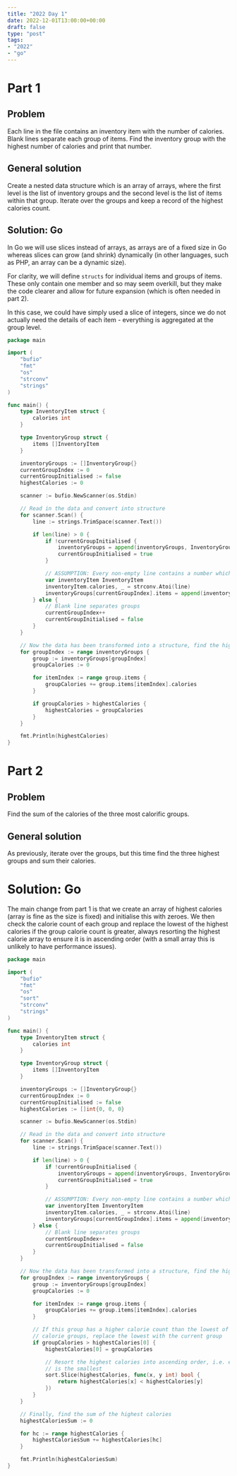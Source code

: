```yaml
---
title: "2022 Day 1"
date: 2022-12-01T13:00:00+00:00
draft: false
type: "post"
tags:
- "2022"
- "go"
---
```


# Part 1

## Problem

Each line in the file contains an inventory item with the number of calories. Blank lines separate each group of items. Find the inventory group with the highest number of calories and print that number.

## General solution

Create a nested data structure which is an array of arrays, where the first level is the list of inventory groups and the second level is the list of items within that group. Iterate over the groups and keep a record of the highest calories count.

## Solution: Go

In Go we will use slices instead of arrays, as arrays are of a fixed size in Go whereas slices can grow (and shrink) dynamically (in other languages, such as PHP, an array can be a dynamic size).

For clarity, we will define `structs` for individual items and groups of items. These only contain one member and so may seem overkill, but they make the code clearer and allow for future expansion (which is often needed in part 2).

In this case, we could have simply used a slice of integers, since we do not actually need the details of each item - everything is aggregated at the group level.

```go
package main

import (
	"bufio"
	"fmt"
	"os"
	"strconv"
	"strings"
)

func main() {
	type InventoryItem struct {
		calories int
	}

	type InventoryGroup struct {
		items []InventoryItem
	}

	inventoryGroups := []InventoryGroup{}
	currentGroupIndex := 0
	currentGroupInitialised := false
	highestCalories := 0

	scanner := bufio.NewScanner(os.Stdin)

	// Read in the data and convert into structure
	for scanner.Scan() {
		line := strings.TrimSpace(scanner.Text())

		if len(line) > 0 {
			if !currentGroupInitialised {
				inventoryGroups = append(inventoryGroups, InventoryGroup{})
				currentGroupInitialised = true
			}

			// ASSUMPTION: Every non-empty line contains a number which can be expressed as an integer
			var inventoryItem InventoryItem
			inventoryItem.calories, _ = strconv.Atoi(line)
			inventoryGroups[currentGroupIndex].items = append(inventoryGroups[currentGroupIndex].items, inventoryItem)
		} else {
			// Blank line separates groups
			currentGroupIndex++
			currentGroupInitialised = false
		}
	}

	// Now the data has been transformed into a structure, find the highest calorie group
	for groupIndex := range inventoryGroups {
		group := inventoryGroups[groupIndex]
		groupCalories := 0

		for itemIndex := range group.items {
			groupCalories += group.items[itemIndex].calories
		}

		if groupCalories > highestCalories {
			highestCalories = groupCalories
		}
	}

	fmt.Println(highestCalories)
}
```

# Part 2

## Problem

Find the sum of the calories of the three most calorific groups.

## General solution

As previously, iterate over the groups, but this time find the three highest groups and sum their calories.

# Solution: Go

The main change from part 1 is that we create an array of highest calories (array is fine as the size is fixed) and initialise this with zeroes. We then check the calorie count of each group and replace the lowest of the highest calories if the group calorie count is greater, always resorting the highest calorie array to ensure it is in ascending order (with a small array this is unlikely to have performance issues).

```go
package main

import (
	"bufio"
	"fmt"
	"os"
	"sort"
	"strconv"
	"strings"
)

func main() {
	type InventoryItem struct {
		calories int
	}

	type InventoryGroup struct {
		items []InventoryItem
	}

	inventoryGroups := []InventoryGroup{}
	currentGroupIndex := 0
	currentGroupInitialised := false
	highestCalories := []int{0, 0, 0}

	scanner := bufio.NewScanner(os.Stdin)

	// Read in the data and convert into structure
	for scanner.Scan() {
		line := strings.TrimSpace(scanner.Text())

		if len(line) > 0 {
			if !currentGroupInitialised {
				inventoryGroups = append(inventoryGroups, InventoryGroup{})
				currentGroupInitialised = true
			}

			// ASSUMPTION: Every non-empty line contains a number which can be expressed as an integer
			var inventoryItem InventoryItem
			inventoryItem.calories, _ = strconv.Atoi(line)
			inventoryGroups[currentGroupIndex].items = append(inventoryGroups[currentGroupIndex].items, inventoryItem)
		} else {
			// Blank line separates groups
			currentGroupIndex++
			currentGroupInitialised = false
		}
	}

	// Now the data has been transformed into a structure, find the highest calorie group
	for groupIndex := range inventoryGroups {
		group := inventoryGroups[groupIndex]
		groupCalories := 0

		for itemIndex := range group.items {
			groupCalories += group.items[itemIndex].calories
		}

		// If this group has a higher calorie count than the lowest of the highest
		// calorie groups, replace the lowest with the current group
		if groupCalories > highestCalories[0] {
			highestCalories[0] = groupCalories

			// Resort the highest calories into ascending order, i.e. element 0
			// is the smallest
			sort.Slice(highestCalories, func(x, y int) bool {
				return highestCalories[x] < highestCalories[y]
			})
		}
	}

	// Finally, find the sum of the highest calories
	highestCaloriesSum := 0

	for hc := range highestCalories {
		highestCaloriesSum += highestCalories[hc]
	}

	fmt.Println(highestCaloriesSum)
}
```